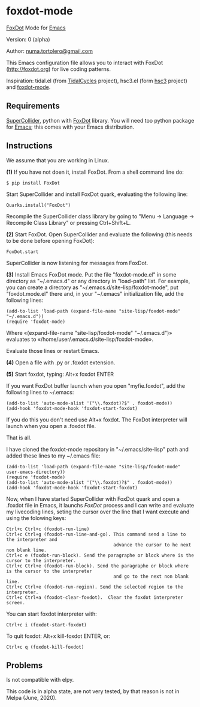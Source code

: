 # foxdot-mode
<a href="http://foxdot.org">FoxDot</a> Mode for <a href="https://www.gnu.org/software/emacs/">Emacs</a>

Version: 0 (alpha)

Author: numa.tortolero@gmail.com

This Emacs configuration file allows you to interact with FoxDot (http://foxdot.org) for live coding patterns.

Inspiration: tidal.el (from <a href="https://tidalcycles.org/index.php/Welcome">TidalCycles</a> project), hsc3.el (form <a href="https://github.com/rd--/hsc3/tree/master/emacs">hsc3</a> project) and <a href="https://gitlab.com/umejam/foxdot-mode">foxdot-mode</a>.

<h2>Requirements</h2>

<a href="https://supercollider.github.io/">SuperCollider</a>, python with <a href="http://foxdot.org">FoxDot</a> library. You will need too python package for <a href="https://www.gnu.org/software/emacs/">Emacs</a>; this comes with your Emacs distribution.

<h2>Instructions</h2>

We assume that you are working in Linux.

<b>(1)</b> If you have not doen it, install FoxDot. From a shell command line do:

    $ pip install FoxDot

  Start SuperCollider and install FoxDot quark, evaluating the following line:

    Quarks.install("FoxDot")

  Recompile the SuperCollider class library by going to "Menu -> Language -> Recompile Class Library" or pressing Ctrl+Shift+L.

<b>(2)</b> Start FoxDot. Open SuperCollider and evaluate the following (this needs to be done before opening FoxDot):

    FoxDot.start

   SuperCollider is now listening for messages from FoxDot.

<b>(3)</b> Install Emacs FoxDot mode. Put the file "foxdot-mode.el" in some directory as "\~/.emacs.d" or any directory in "load-path" list. For example, you can create a directory as "\~/.emacs.d/site-lisp/foxdot-mode", put "foxdot.mode.el" there and, in your "\~/.emacs" initialization file, add the following lines:

    (add-to-list 'load-path (expand-file-name "site-lisp/foxdot-mode" "~/.emacs.d"))
    (require 'foxdot-mode)

Where «(expand-file-name "site-lisp/foxdot-mode" "~/.emacs.d")» evaluates to «/home/user/.emacs.d/site-lisp/foxdot-mode».

Evaluate those lines or restart Emacs.

<b>(4)</b> Open a file with .py or .foxdot extension.

<b>(5)</b> Start foxdot, typing: Alt+x foxdot ENTER

If you want FoxDot buffer launch when you open "myfie.foxdot", add the following lines to ~/.emacs:

    (add-to-list 'auto-mode-alist '("\\.foxdot)?$" . foxdot-mode))
    (add-hook 'foxdot-mode-hook 'foxdot-start-foxdot)

If you do this you don't need use Alt+x foxdot. The FoxDot interpreter will launch when you open a .foxdot file.

That is all.

I have cloned the foxdot-mode repository in "~/.emacs/site-lisp" path and added these lines to my ~/.emacs file:

    (add-to-list 'load-path (expand-file-name "site-lisp/foxdot-mode" user-emacs-directory))
    (require 'foxdot-mode)
    (add-to-list 'auto-mode-alist '("\\.foxdot)?$" . foxdot-mode))
    (add-hook 'foxdot-mode-hook 'foxdot-start-foxdot)

Now, when I have started SuperCollider with FoxDot quark and open a .foxdot file in Emacs, it launchs *FoxDot* process and I can write and evaluate my livecoding lines, seting the cursor over the line that I want execute and using the folowing keys:

    Ctrl+c Ctrl+c (foxdot-run-line)
    Ctrl+c Ctrl+g (foxdot-run-line-and-go). This command send a line to the interpreter and
                                            advance the cursor to he next non blank line.
    Ctrl+c e (foxdot-run-block). Send the paragraphe or block where is the cursor to the interpreter.
    Ctrl+c Ctrl+e (foxdot-run-block). Send the paragraphe or block where is the cursor to the interpreter
                                            and go to the next non blank line.
    Ctrl+c Ctrl+e (foxdot-run-region). Send the selected region to the interpreter.
    Ctrl+c Ctrl+a (foxdot-clear-foxdot).  Clear the foxdot interpreter screen.

You can start foxdot interpreter with:

    Ctrl+c i (foxdot-start-foxdot)

To quit foxdot: Alt+x kill-foxdot ENTER, or:

    Ctrl+c q (foxdot-kill-foxdot)

<h2>Problems</h2>

Is not compatible with elpy.

This code is in alpha state, are not very tested, by that reason is not in Melpa (June, 2020).

